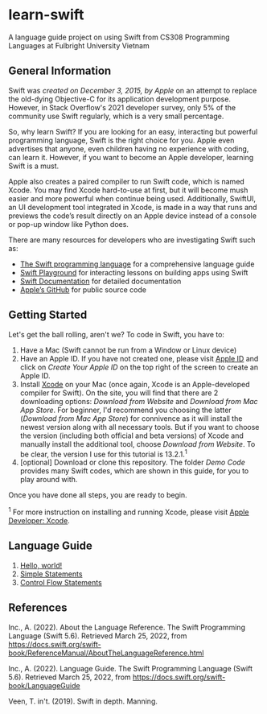 # learn-swift

A language guide project on using Swift from CS308 Programming Languages at Fulbright University Vietnam
  
## General Information

Swift was *created on December 3, 2015, by Apple* on an attempt to replace the old-dying Objective-C for its application development purpose. However, in Stack Overflow's 2021 developer survey, only 5% of the community use Swift regularly, which is a very small percentage.

So, why learn Swift? If you are looking for an easy, interacting but powerful programming language, Swift is the right choice for you. Apple even advertises that anyone, even children having no experience with coding, can learn it. However, if you want to become an Apple developer, learning Swift is a must.

Apple also creates a paired compiler to run Swift code, which is named Xcode. You may find Xcode hard-to-use at first, but it will become mush easier and more powerful when continue being used. Additionally, SwiftUI, an UI development tool integrated in Xcode, is made in a way that runs and previews the code’s result directly on an Apple device instead of a console or pop-up window like Python does.

There are many resources for developers who are investigating Swift such as:
- [The Swift programming language](https://docs.swift.org/swift-book/) for a comprehensive language guide
- [Swift Playground](https://developer.apple.com/swift-playgrounds/) for interacting lessons on building apps using Swift
- [Swift Documentation](https://developer.apple.com/documentation/swift) for detailed documentation
- [Apple’s GitHub](https://github.com/apple) for public source code


## Getting Started

Let's get the ball rolling, aren't we?
To code in Swift, you have to:
  1. Have a Mac (Swift cannot be run from a Window or Linux device)
  2. Have an Apple ID. If you have not created one, please visit [Apple ID](https://appleid.apple.com) and click on *Create Your Apple ID* on the top right of the screen to create an Apple ID. 
  3. Install [Xcode](https://developer.apple.com/xcode/) on your Mac (once again, Xcode is an Apple-developed compiler for Swift). On the site, you will find that there are 2 downloading options: *Download from Website* and *Download from Mac App Store*. For beginner, I'd recommend you choosing the latter (*Download from Mac App Store*) for connivence as it will install the newest version along with all necessary tools. But if you want to choose the version (including both official and beta versions) of Xcode and manually install the additional tool, choose *Download from Website*. To be clear, the version I use for this tutorial is 13.2.1.<sup>1</sup>
  4. [optional] Download or clone this repository. The folder *Demo Code* provides many Swift codes, which are shown in this guide, for you to play around with.
  
Once you have done all steps, you are ready to begin.

<sup>1</sup> For more instruction on installing and running Xcode, please visit [Apple Developer: Xcode](https://developer.apple.com/documentation/xcode).

## Language Guide

1. [Hello, world!](Language%20Guide/1-hello-world.md)  
2. [Simple Statements](Language%20Guide/2-simple-statements.md)  
3. [Control Flow Statements](Language%20Guide/3-control-flow-statements.md)  

## References
Inc., A. (2022). About the Language Reference. The Swift Programming Language (Swift 5.6). Retrieved March 25, 2022, from https://docs.swift.org/swift-book/ReferenceManual/AboutTheLanguageReference.html  

Inc., A. (2022). Language Guide. The Swift Programming Language (Swift 5.6). Retrieved March 25, 2022, from https://docs.swift.org/swift-book/LanguageGuide  

Veen, T. in't. (2019). Swift in depth. Manning.   
